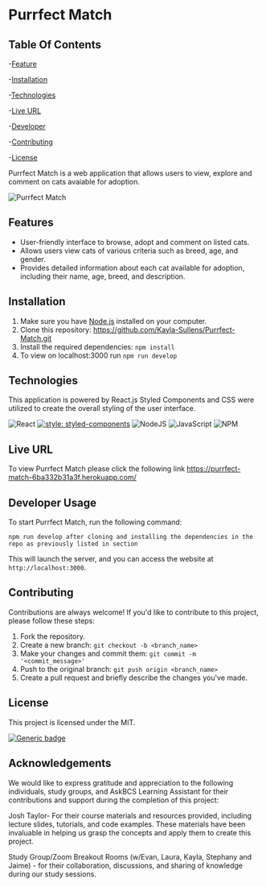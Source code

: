 # Purrfect Match

## Table Of Contents

-[Feature](#features)

-[Installation](#installation)

-[Technologies](#technologies)

-[Live URL](#live-url)

-[Developer](#developer-usage)

-[Contributing](#contributing)

-[License](#license)

Purrfect Match is a web application that allows users to view, explore and comment on cats avaiable for adoption.

![Purrfect Match](https://purrfect-match-6ba332b31a3f.herokuapp.com/)

## Features

- User-friendly interface to browse, adopt and comment on listed cats.
- Allows users view cats of various criteria such as breed, age, and gender.
- Provides detailed information about each cat available for adoption, including their name, age, breed, and description.

## Installation

1. Make sure you have [Node.js](https://nodejs.org) installed on your computer.
2. Clone this repository:
   https://github.com/Kayla-Sullens/Purrfect-Match.git
3. Install the required dependencies: `npm install`
4. To view on localhost:3000 run `npm run develop`

## Technologies

This application is powered by React.js Styled Components and CSS were utilized to create the overall styling of the user interface.

![React](https://img.shields.io/badge/react-%2320232a.svg?style=for-the-badge&logo=react&logoColor=%2361DAFB)
[![style: styled-components](https://img.shields.io/badge/style-%F0%9F%92%85%20styled--components-orange.svg?colorB=daa357&colorA=db748e)](https://github.com/styled-components/styled-components)
![NodeJS](https://img.shields.io/badge/node.js-6DA55F?style=for-the-badge&logo=node.js&logoColor=white)
![JavaScript](https://img.shields.io/badge/javascript-%23323330.svg?style=for-the-badge&logo=javascript&logoColor=%23F7DF1E)
![NPM](https://img.shields.io/badge/NPM-%23CB3837.svg?style=for-the-badge&logo=npm&logoColor=white)

## Live URL

To view Purrfect Match please click the following link https://purrfect-match-6ba332b31a3f.herokuapp.com/

## Developer Usage

To start Purrfect Match, run the following command:

```
npm run develop after cloning and installing the dependencies in the repo as previously listed in section
```

This will launch the server, and you can access the website at `http://localhost:3000`.

## Contributing

Contributions are always welcome! If you'd like to contribute to this project, please follow these steps:

1. Fork the repository.
2. Create a new branch: `git checkout -b <branch_name>`
3. Make your changes and commit them: `git commit -m '<commit_message>'`
4. Push to the original branch: `git push origin <branch_name>`
5. Create a pull request and briefly describe the changes you've made.

## License

This project is licensed under the MIT.

[![Generic badge](https://img.shields.io/badge/License-Mit-green.svg)](https://choosealicense.com/licenses/mit/.)

## Acknowledgements

We would like to express gratitude and appreciation to the following individuals, study groups, and AskBCS Learning Assistant for their contributions and support during the completion of this project:

Josh Taylor- For their course materials and resources provided, including lecture slides, tutorials, and code examples. These materials have been invaluable in helping us grasp the concepts and apply them to create this project.

Study Group/Zoom Breakout Rooms (w/Evan, Laura, Kayla, Stephany and Jaime) - for their collaboration, discussions, and sharing of knowledge during our study sessions.
